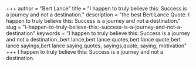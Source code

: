 +++
author = "Bert Lance"
title = "I happen to truly believe this: Success is a journey and not a destination."
description = "the best Bert Lance Quote: I happen to truly believe this: Success is a journey and not a destination."
slug = "i-happen-to-truly-believe-this:-success-is-a-journey-and-not-a-destination"
keywords = "I happen to truly believe this: Success is a journey and not a destination.,bert lance,bert lance quotes,bert lance quote,bert lance sayings,bert lance saying,quotes, sayings,quote, saying, motivation"
+++
I happen to truly believe this: Success is a journey and not a destination.
